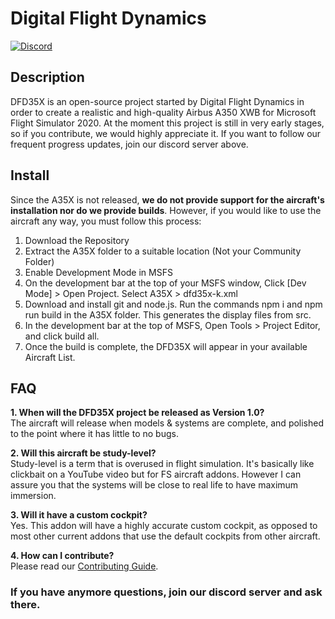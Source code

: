 # Digital Flight Dynamics
[![Discord](https://img.shields.io/discord/808790838163406848.svg?label=&logo=discord&logoColor=ffffff&color=7289DA&labelColor=7289DA)](https://discord.gg/REGJgP4gZd)

## Description
DFD35X is an open-source project started by Digital Flight Dynamics in order to create a realistic and high-quality Airbus A350 XWB for Microsoft Flight Simulator 2020.
At the moment this project is still in very early stages, so if you contribute, we would highly appreciate it. If you want to follow our frequent progress updates, join our discord server above.

## Install
Since the A35X is not released, **we do not provide support for the aircraft's installation nor do we provide builds**. However, if you would like to use the aircraft any way, you must follow this process:
1. Download the Repository
2. Extract the A35X folder to a suitable location (Not your Community Folder)
3. Enable Development Mode in MSFS
4. On the development bar at the top of your MSFS window, Click [Dev Mode] > Open Project. Select A35X > dfd35x-k.xml
5. Download and install git and node.js. Run the commands npm i and npm run build in the A35X folder. This generates the display files from src.
6. In the development bar at the top of MSFS, Open Tools > Project Editor, and click build all.
7. Once the build is complete, the DFD35X will appear in your available Aircraft List.

## FAQ
**1. When will the DFD35X project be released as Version 1.0?**  
The aircraft will release when models & systems are complete, and polished to the point where it has little to no bugs.  
  
**2. Will this aircraft be study-level?**  
Study-level is a term that is overused in flight simulation. It's basically like clickbait on a YouTube video but for FS aircraft addons. However I can assure you that the systems will be close to real life to have maximum immersion.  
  
**3. Will it have a custom cockpit?**  
Yes. This addon will have a highly accurate custom cockpit, as opposed to most other current addons that use the default cockpits from other aircraft.  

**4. How can I contribute?**  
Please read our [Contributing Guide](.github/Contributing.md).

### If you have anymore questions, join our discord server and ask there.
